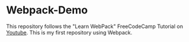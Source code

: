 # Webpack-Demo

This repository follows the "Learn WebPack" FreeCodeCamp Tutorial on [Youtube](https://www.youtube.com/watch?v=MpGLUVbqoYQ). This is my first repository using Webpack.
